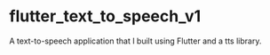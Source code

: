 # flutter_text_to_speech_v1
A text-to-speech application that I built using Flutter and a tts library.
